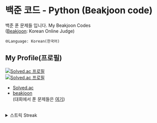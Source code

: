 # 백준 코드 - Python (Beakjoon code)
백준 푼 문제들 입니다.
My Beakjoon Codes<br> (<a href='https://www.acmicpc.net/'>Beakjoon</a>: Korean Online Judge)<br>

    🌐Language: Korean(한국어)

## My Profile(프로필)
[![Solved.ac 프로필](http://mazassumnida.wtf/api/v2/generate_badge?boj=dongmin)](https://solved.ac/dongmin)<br>
[![Solved.ac 프로필](http://mazassumnida.wtf/api/mini/generate_badge?boj=dongmin)](https://solved.ac/dongmin)

- <a href='https://solved.ac/profile/dongmin'>Solved.ac</a><br>
- <a href='https://www.acmicpc.net/user/dongmin'>beakjoon</a><br>
(대회에서 푼 문제들은 <a href='https://github.com/happydm09/Beakjoon-Contest'>여기</a>)
<br>
<details>
<summary>스트릭 Streak</summary>
<br>

[![mazandi profile](http://mazandi.herokuapp.com/api?handle=dongmin&theme=dark)](https://solved.ac/dongmin)
</details>

